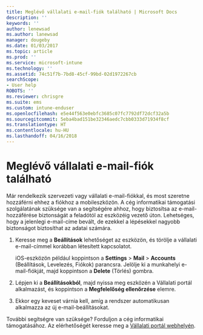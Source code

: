 ```yaml
---
title: Meglévő vállalati e-mail-fiók található | Microsoft Docs
description: ''
keywords: ''
author: lenewsad
ms.author: lanewsad
manager: dougeby
ms.date: 01/03/2017
ms.topic: article
ms.prod: ''
ms.service: microsoft-intune
ms.technology: ''
ms.assetid: 74c51f7b-7bd8-45cf-99bd-02d1972267cb
searchScope:
- User help
ROBOTS: ''
ms.reviewer: chrisgre
ms.suite: ems
ms.custom: intune-enduser
ms.openlocfilehash: e5e44f563e0ebfc3685c07fc7792df72dcf32a5b
ms.sourcegitcommit: 5eba4bad151be32346aedc7cbb0333d71934f8cf
ms.translationtype: HT
ms.contentlocale: hu-HU
ms.lasthandoff: 04/16/2018
---
```

# <a name="an-existing-company-email-account-was-found"></a>Meglévő vállalati e-mail-fiók található

Már rendelkezik szervezeti vagy vállalati e-mail-fiókkal, és most szeretne hozzáférni ehhez a fiókhoz a mobileszközön. A cég informatikai támogatási szolgálatának szüksége van a segítségére ahhoz, hogy biztosítsa az e-mail-hozzáférése biztonságát a feladótól az eszközéig vezető úton. Lehetséges, hogy a jelenlegi e-mail-címe bevált, de ezekkel a lépésekkel nagyobb biztonságot biztosíthat az adatai számára.

1.  Keresse meg a **Beállítások** lehetőséget az eszközön, és törölje a vállalati e-mail-címmel korábban létesített kapcsolatot.

    iOS-eszközön például koppintson a **Settings** > **Mail** > **Accounts** (Beállítások, Levelezés, Fiókok) parancsra. Jelölje ki a munkahelyi e-mail-fiókját, majd koppintson a **Delete** (Törlés) gombra.

2.  Lépjen ki a **Beállításokból**, majd nyissa meg eszközén a Vállalati portál alkalmazást, és koppintson a **Megfelelőség ellenőrzése** elemre.

3.  Ekkor egy keveset várnia kell, amíg a rendszer automatikusan alkalmazza az új e-mail-beállításokat.

További segítségre van szüksége? Forduljon a cég informatikai támogatásához. Az elérhetőségét keresse meg a [Vállalati portál webhelyén](https://portal.manage.microsoft.com#HelpDeskDialog).
